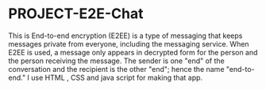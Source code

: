 # PROJECT-E2E-Chat
This is End-to-end encryption (E2EE) is a type of messaging that keeps messages private from everyone, including the messaging service. When E2EE is used, a message only appears in decrypted form for the person and the person receiving the message. The sender is one "end" of the conversation and the recipient is the other "end"; hence the name "end-to-end."
I use HTML , CSS and java script for making that app.
